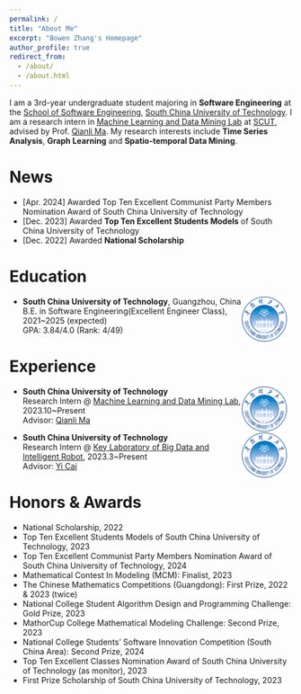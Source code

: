 ```yaml
---
permalink: /
title: "About Me"
excerpt: "Bowen Zhang's Homepage"
author_profile: true
redirect_from: 
  - /about/
  - /about.html
---
```


I am a 3rd-year undergraduate student majoring in **Software Engineering** at the [School of Software Engineering](https://www2.scut.edu.cn/sse/), [South China University of Technology](https://www.scut.edu.cn/). I am a research intern in [Machine Learning and Data Mining Lab](https://www2.scut.edu.cn/qianlima/) at [SCUT](https://www.scut.edu.cn/), advised by Prof. [Qianli Ma](https://www2.scut.edu.cn/qianlima/English/list.htm). My research interests include **Time Series Analysis**, **Graph Learning** and **Spatio-temporal Data Mining**.

# News

- [Apr. 2024] Awarded Top Ten Excellent Communist Party Members Nomination Award of South China University of Technology
- [Dec. 2023] Awarded **Top Ten Excellent Students Models** of South China University of Technology
- [Dec. 2022] Awarded **National Scholarship**

# Education

<img src="images/../../images/logos/SCUT.png" alt="SCUT" style="float: right; margin-right: 10px; ; width: 80px; height: 80px;" />

* **South China University of Technology**, Guangzhou, China           
  B.E. in Software Engineering(Excellent Engineer Class), 2021~2025 (expected)         
  GPA: 3.84/4.0 (Rank: 4/49)        

# Experience

<img src="images/../../images/logos/SCUT.png" alt="SCUT" style="float: right; margin-right: 10px; ; width: 80px; height: 80px;" />

* **South China University of Technology**            
  Research Intern @ [Machine Learning and Data Mining Lab](https://www2.scut.edu.cn/qianlima/), 2023.10~Present    
  Advisor: [Qianli Ma](https://www2.scut.edu.cn/qianlima/English/list.htm)       

<img src="images/../../images/logos/SCUT.png" alt="SCUT" style="float: right; margin-right: 10px; ; width: 80px; height: 80px;" />

* **South China University of Technology**            
  Research Intern @ [Key Laboratory of Big Data and Intelligent Robot](https://www2.scut.edu.cn/sse/2018/0615/c16788a270751/page.htm), 2023.3~Present    
  Advisor: [Yi Cai](https://scholar.google.com.hk/citations?user=ej3Nb5wAAAAJ&hl=zh-CN)  

# Honors & Awards
* National Scholarship, 2022
* Top Ten Excellent Students Models of South China University of Technology, 2023
* Top Ten Excellent Communist Party Members Nomination Award of South China University of Technology, 2024
* Mathematical Contest In Modeling (MCM): Finalist, 2023
* The Chinese Mathematics Competitions (Guangdong): First Prize, 2022 & 2023 (twice)
* National College Student Algorithm Design and Programming Challenge: Gold Prize, 2023
* MathorCup College Mathematical Modeling Challenge: Second Prize, 2023
* National College Students’ Software Innovation Competition (South China Area): Second Prize, 2024
* Top Ten Excellent Classes Nomination Award of South China University of Technology (as monitor), 2023
* First Prize Scholarship of South China University of Technology, 2023
